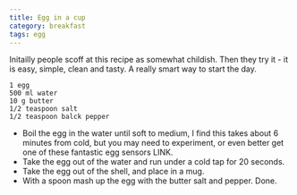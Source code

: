 ```yaml
---
title: Egg in a cup
category: breakfast
tags: egg
---
```


Initailly people scoff at this recipe as somewhat childish. Then they try it - it is easy, simple, clean and tasty. A really smart way to start the day.

	1 egg
	500 ml water
	10 g butter
	1/2 teaspoon salt
	1/2 teaspoon balck pepper
	
* Boil the egg in the water until soft to medium, I find this takes about 6 minutes from cold, but you may need to experiment, or even better get one of these fantastic egg sensors LINK.
* Take the egg out of the water and run under a cold tap for 20 seconds.
* Take the egg out of the shell, and place in a mug.
* With a spoon mash up the egg with the butter salt and pepper. Done.
